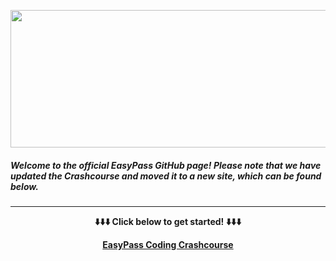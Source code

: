 <a href="https://easypass-learning.ch/fcs">
<p align="center">
  <img width="550" height="220" src=https://easypassresources.web.app/Easypass_black.svg?raw=true>
</p>
</a>


##### Welcome to the **official EasyPass GitHub** page! Please note that we have updated the Crashcourse and moved it to a new site, which can be found below.

---



<div align="center"><p><strong>⬇️⬇️⬇️ Click below to get started! ⬇️⬇️⬇️</strong></p></div>

<p align="center">
  <strong><a href="https://wahlerp.github.io/">EasyPass Coding Crashcourse</a></strong>
</p>







